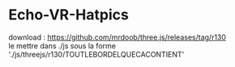 # Echo-VR-Hatpics

download : https://github.com/mrdoob/three.js/releases/tag/r130  
le mettre dans ./js sous la forme './js/threejs/r130/TOUTLEBORDELQUECACONTIENT'
